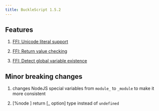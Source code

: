 ```yaml
---
title: BuckleScript 1.5.2
---
```


## Features
1. [FFI: Unicode literal support]( http://bucklescript.github.io/bucklescript/Manual.html#_unicode_support_since_1_5_1)

2. [FFI: Return value checking](http://bucklescript.github.io/bucklescript/Manual.html#_return_value_checking_since_1_5_1)

3. [FFI: Detect global variable existence](http://bucklescript.github.io/bucklescript/Manual.html#_detect_global_varialbe_existence_code_bs_external_code_since_1_5_1)

## Minor breaking changes
1. changes NodeJS special variables from `module_` to `_module` to make it more consistent

2. [%node ] return [_ option] type instead of `undefined`
